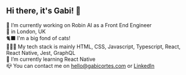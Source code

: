 ## Hi there, it's Gabi! 👋

🔭 I’m currently working on Robin AI as a Front End Engineer<br/>
📍 in London, UK<br/>
🐈‍⬛ I'm a big fond of cats!<br/>
👩🏻‍💻 My tech stack is mainly HTML, CSS, Javascript, Typescript, React, React Native, Jest, GraphQL<br/>
🌱 I’m currently learning React Native<br/>
📪 You can contact me on hello@gabicortes.com or <a href="https://www.linkedin.com/in/gabicortes/">LinkedIn</a>
